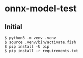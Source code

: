 # onnx-model-test

## Initial
```
$ python3 -m venv .venv
$ source .venv/bin/activate.fish
$ pip install -U pip
$ pip install -r requirements.txt
```
